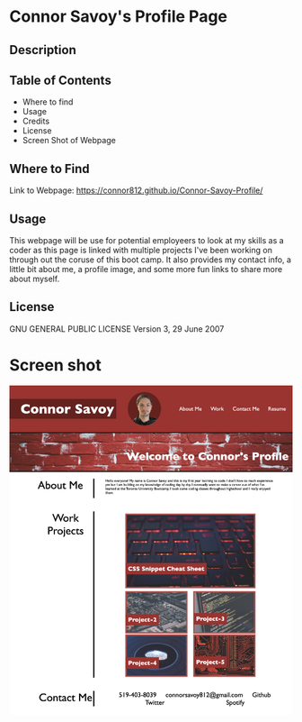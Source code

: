 # Connor Savoy's Profile Page

## Description

## Table of Contents

- Where to find
- Usage
- Credits
- License
- Screen Shot of Webpage

## Where to Find

Link to Webpage:  https://connor812.github.io/Connor-Savoy-Profile/

## Usage

This webpage will be use for potential employeers to look at my skills as a coder as this page is linked with multiple projects I've been working on through out the coruse of this boot camp. It also provides my contact info, a little bit about me, a profile image, and some more fun links to share more about myself.

## License

GNU GENERAL PUBLIC LICENSE
Version 3, 29 June 2007

# Screen shot

![alt-text](./assets/images/connors-profile-img.png)